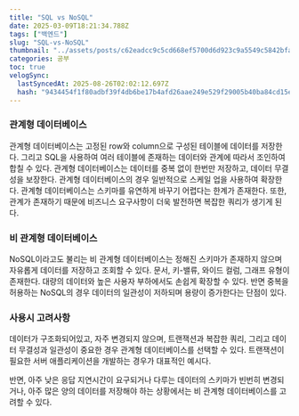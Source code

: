 ```yaml
---
title: "SQL vs NoSQL"
date: 2025-03-09T18:21:34.788Z
tags: ["백엔드"]
slug: "SQL-vs-NoSQL"
thumbnail: "../assets/posts/c62eadcc9c5cd668ef5700d6d923c9a5549c5842bfa83772e262057debe98afb.png"
categories: 공부
toc: true
velogSync:
  lastSyncedAt: 2025-08-26T02:02:12.697Z
  hash: "9434454f1f80adbf39f4db6be17b4afd26aae249e529f29005b40ba84cd15ec2"
---
```


### 관계형 데이터베이스
관계형 데이터베이스는 고정된 row와 column으로 구성된 테이블에 데이터를 저장한다. 그리고 SQL을 사용하여 여러 테이블에 존재하는 데이터와 관계에 따라서 조인하여 합칠 수 있다. 관계형 데이터베이스는 데이터를 중복 없이 한번만 저장하고, 데이터 무결성을 보장한다. 관계형 데이터베이스의 경우 일반적으로 스케일 업을 사용하여 확장한다. 관계형 데이터베이스는 스키마를 유연하게 바꾸기 어렵다는 한계가 존재한다. 또한, 관계가 존재하기 때문에 비즈니스 요구사항이 더욱 발전하면 복잡한 쿼리가 생기게 된다.

### 비 관계형 데이터베이스
NoSQL이라고도 불리는 비 관계형 데이터베이스는 정해진 스키마가 존재하지 않으며 자유롭게 데이터를 저장하고 조회할 수 있다. 문서, 키-밸류, 와이드 컬럼, 그래프 유형이 존재한다. 대량의 데이터와 높은 사용자 부하에서도 손쉽게 확장할 수 있다. 반면 중복을 허용하는 NoSQL의 경우 데이터의 일관성이 저하되며 용량이 증가한다는 단점이 있다.

### 사용시 고려사항
데이터가 구조화되어있고, 자주 변경되지 않으며, 트랜잭션과 복잡한 쿼리, 그리고 데이터 무결성과 일관성이 중요한 경우 관계형 데이터베이스를 선택할 수 있다. 트랜잭션이 필요한 서버 애플리케이션을 개발하는 경우가 대표적인 예시다.

반면, 아주 낮은 응답 지연시간이 요구되거나 다루는 데이터의 스키마가 빈번히 변경되거나, 아주 많은 양의 데이터를 저장해야 하는 상황에서는 비 관계형 데이터베이스를 고려할 수 있다.
